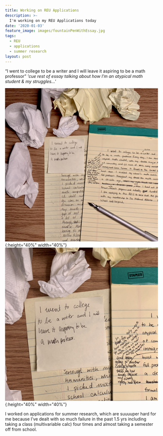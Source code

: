 ```yaml
---
title: Working on REU Applications
description: >-
  I'm working on my REU Applications today
date: '2020-01-03'
feature_image: images/fountainPenWithEssay.jpg
tags:
  - REU
  - applications
  - summer research
layout: post
---
```


“I went to college to be a writer and I will leave it aspiring to be a math professor” *'*cue rest of essay talking about how I’m an atypical math student & my struggles…*'*

<!--more-->

![A flatlay of my essay](images/EssayFar.jpg){:height="40%" width="40%"} ![Closeup of a post it saying "I went to college to be a writer and I will leave it aspiring to be a math professor”](images/PostitCloseup.jpg){:height="40%" width="40%"}
  




I worked on applications for summer research, which are suuuuper hard for me because I’ve dealt with so much failure in the past 1.5 yrs including taking a class (multivariable calc) four times and almost taking a semester off from school.

